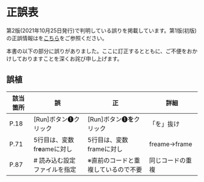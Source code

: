 # 正誤表    
第2版(2021年10月25日発行)で判明している誤りを掲載しています。第1版(初版)の正誤情報はを[こちら](https://github.com/RyokoKuga/python-app-book/blob/main/ERRATA_v1.md)をご参照ください。

本書の以下の部分に誤りがありました。ここに訂正するとともに、ご不便をおかけしておりますことを深くお詫び申し上げます。  

## 誤植

| 該当箇所 | 誤 | 正 | 詳細 |
| -- | -- | -- | -- |
| P.18 |  [Run]ボタン➊クリック |  [Run]ボタン➊**を**クリック | 「を」抜け  |
| P.71 |  5行目は、変数fr**e**ameに対し | 5行目は、変数frameに対し  | freame→frame |
| P.87 |  # 読み込む設定ファイルを指定 |  ※直前のコードと重複しているので不要 | 同じコードの重複 | 
</br>   
